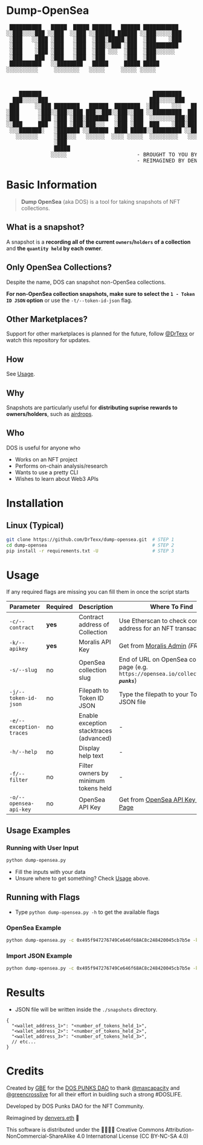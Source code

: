 # Dump-OpenSea
<pre>
 ██████████   █████  █████ ██████   ██████ ███████████                     
░░███░░░░███ ░░███  ░░███ ░░██████ ██████ ░░███░░░░░███                    
 ░███   ░░███ ░███   ░███  ░███░█████░███  ░███    ░███                    
 ░███    ░███ ░███   ░███  ░███░░███ ░███  ░██████████                     
 ░███    ░███ ░███   ░███  ░███ ░░░  ░███  ░███░░░░░░                      
 ░███    ███  ░███   ░███  ░███      ░███  ░███                            
 ██████████   ░░████████   █████     █████ █████                           
░░░░░░░░░░     ░░░░░░░░   ░░░░░     ░░░░░ ░░░░░                            
                                                                           
                                                                           
                                                                           
    ███████                                   █████████                    
  ███░░░░░███                                ███░░░░░███                   
 ███     ░░███ ████████   ██████  ████████  ░███    ░░░   ██████   ██████  
░███      ░███░░███░░███ ███░░███░░███░░███ ░░█████████  ███░░███ ░░░░░███ 
░███      ░███ ░███ ░███░███████  ░███ ░███  ░░░░░░░░███░███████   ███████ 
░░███     ███  ░███ ░███░███░░░   ░███ ░███  ███    ░███░███░░░   ███░░███ 
 ░░░███████░   ░███████ ░░██████  ████ █████░░█████████ ░░██████ ░░████████
   ░░░░░░░     ░███░░░   ░░░░░░  ░░░░ ░░░░░  ░░░░░░░░░   ░░░░░░   ░░░░░░░░ 
               ░███                                                        
               █████                                                       
              ░░░░░                      - BROUGHT TO YOU BY DOS PUNKS DAO
                                         - REIMAGINED BY DENVERS.ETH                            
</pre>

# Basic Information

> **Dump OpenSea** (aka DOS) is a tool for taking snapshots of NFT collections.

## What is a snapshot?

A snapshot is a **recording all of the current `owners`/`holders` of a collection** and **the `quantity held` by each owner**.

## Only OpenSea Collections?

Despite the name, DOS can snapshot non-OpenSea collections.

**For non-OpenSea collection snapshots, make sure to select the `1 - Token ID JSON` option** or use the `-t/--token-id-json` flag.

## Other Marketplaces?

Support for other marketplaces is planned for the future, follow [@DrTexx](https://twitter.com/DrTexx/) or watch this repository for updates.

## How

See [Usage](#Usage).

## Why

Snapshots are particularly useful for **distributing suprise rewards to owners/holders**, such as [airdrops](https://cointelegraph.com/news/early-ethereum-name-service-ens-adopters-rewarded-with-a-hefty-five-figure-airdrop).

## Who

DOS is useful for anyone who

- Works on an NFT project
- Performs on-chain analysis/research
- Wants to use a pretty CLI
- Wishes to learn about Web3 APIs

# Installation

## Linux (Typical)

```bash
git clone https://github.com/DrTexx/dump-opensea.git  # STEP 1
cd dump-opensea                                       # STEP 2
pip install -r requirements.txt -U                    # STEP 3
```

# Usage

If any required flags are missing you can fill them in once the script starts

| Parameter               | Required | Description                             | Where To Find                                                                                  |
| ----------------------- | -------- | --------------------------------------- | ---------------------------------------------------------------------------------------------- |
| `-c/--contract`         | **yes**  | Contract address of Collection          | Use Etherscan to check contract address for an NFT transaction                                 |
| `-k/--apikey`           | **yes**  | Moralis API Key                         | Get from [Moralis Admin](https://admin.moralis.io/register) *(FREE)*                           |
| `-s/--slug`             | no       | OpenSea collection slug                 | End of URL on OpenSea collection page (e.g. `https://opensea.io/collection/`***`dos-punks`***) |
| `-j/--token-id-json`    | no       | Filepath to Token ID JSON               | Type the filepath to your Token ID JSON file                                                   |
| `-e/--exception-traces` | no       | Enable exception stacktraces (advanced) | -                                                                                              |
| `-h/--help`             | no       | Display help text                       | -                                                                                              |
| `-f/--filter`           | no       | Filter owners by minimum tokens held    | -                                                                                              |  |
| `-o/--opensea-api-key`  | no       | OpenSea API Key                         | Get from [OpenSea API Key Request Page](https://docs.opensea.io/reference/request-an-api-key)  |

## Usage Examples

### Running with User Input

```bash
python dump-opensea.py
```
- Fill the inputs with your data
- Unsure where to get something? Check [Usage](#Usage) above.

## Running with Flags

- Type ```python dump-opensea.py -h``` to get the available flags

### OpenSea Example

```bash
python dump-opensea.py -c 0x495f947276749Ce646f68AC8c248420045cb7b5e -k <MORALIS_API_KEY> -s bofanimals -o <OPENSEA_API_KEY>
```

### Import JSON Example

```bash
python dump-opensea.py -c 0x495f947276749Ce646f68AC8c248420045cb7b5e -k <MORALIS_API_KEY> -t bofanimals_token_ids.json
```

# Results

- JSON file will be written inside the `./snapshots` directory.

```jsonc
{
  "<wallet_address_1>": "<number_of_tokens_held_1>",
  "<wallet_address_2>": "<number_of_tokens_held_2>",
  "<wallet_address_3>": "<number_of_tokens_held_3>",
  // etc...
}
```

# Credits

Created by [GBE](https://github.com/gbe3hunna/) for the [DOS PUNKS DAO](https://github.com/DOSPunksDAO) to thank [@maxcapacity](https://twitter.com/maxcapacity) and [@greencrosslive](https://twitter.com/greencrosslive) for all their effort in buidling such a strong #DOSLIFE.

Developed by DOS Punks DAO for the NFT Community.   

Reimagined by [denvers.eth](https://github.com/drtexx) 🌱

This software is distributed under the 🅭🅯🄏🄎 Creative Commons Attribution-NonCommercial-ShareAlike 4.0 International License (CC BY-NC-SA 4.0)
